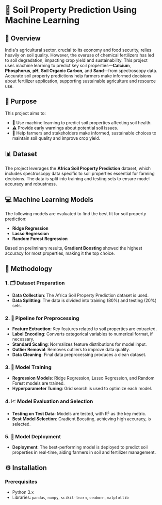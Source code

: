 # 🌱 Soil Property Prediction Using Machine Learning

## 📖 Overview
India's agricultural sector, crucial to its economy and food security, relies heavily on soil quality. However, the overuse of chemical fertilizers has led to soil degradation, impacting crop yield and sustainability. This project uses machine learning to predict key soil properties—**Calcium**, **Phosphorus**, **pH**, **Soil Organic Carbon**, and **Sand**—from spectroscopy data. Accurate soil property predictions help farmers make informed decisions about fertilizer application, supporting sustainable agriculture and resource use.

## 🎯 Purpose
This project aims to:
- 🧪 Use machine learning to predict soil properties affecting soil health.
- ⚠️ Provide early warnings about potential soil issues.
- 🌾 Help farmers and stakeholders make informed, sustainable choices to maintain soil quality and improve crop yield.

## 📊 Dataset
The project leverages the **Africa Soil Property Prediction** dataset, which includes spectroscopy data specific to soil properties essential for farming decisions. The data is split into training and testing sets to ensure model accuracy and robustness.

## 💻 Machine Learning Models
The following models are evaluated to find the best fit for soil property prediction:
- **Ridge Regression**
- **Lasso Regression**
- **Random Forest Regression**


Based on preliminary results, **Gradient Boosting** showed the highest accuracy for most properties, making it the top choice.

## 🔄 Methodology

### 1. 🗂️ Dataset Preparation
   - **Data Collection**: The Africa Soil Property Prediction dataset is used.
   - **Data Splitting**: The data is divided into training (80%) and testing (20%) sets.

### 2. 🔧 Pipeline for Preprocessing
   - **Feature Extraction**: Key features related to soil properties are extracted.
   - **Label Encoding**: Converts categorical variables to numerical format, if necessary.
   - **Standard Scaling**: Normalizes feature distributions for model input.
   - **Outlier Removal**: Removes outliers to improve data quality.
   - **Data Cleaning**: Final data preprocessing produces a clean dataset.

### 3. 🤖 Model Training
   - **Regression Models**: Ridge Regression, Lasso Regression, and Random Forest models are trained.
   - **Hyperparameter Tuning**: Grid search is used to optimize each model.

### 4. 📈 Model Evaluation and Selection
   - **Testing on Test Data**: Models are tested, with R² as the key metric.
   - **Best Model Selection**: Gradient Boosting, achieving high accuracy, is selected.

### 5. 🚀 Model Deployment
   - **Deployment**: The best-performing model is deployed to predict soil properties in real-time, aiding farmers in soil and fertilizer management.

## ⚙️ Installation

### Prerequisites
- Python 3.x
- Libraries: `pandas`, `numpy`, `scikit-learn`, `seaborn`, `matplotlib`


